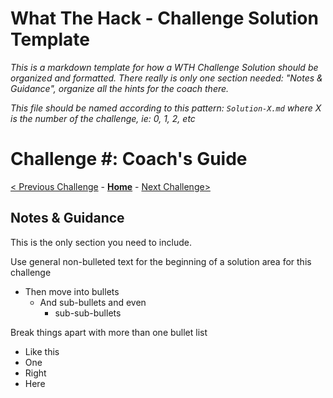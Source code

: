 # What The Hack - Challenge Solution Template

*This is a markdown template for how a WTH Challenge Solution should be organized and formatted. There really is only one section needed: "Notes & Guidance", organize all the hints for the coach there.*

*This file should be named according to this pattern: `Solution-X.md` where X is the number of the challenge, ie: 0, 1, 2, etc*

# Challenge \#: Coach's Guide

[< Previous Challenge](./Solution-X-1.md) - **[Home](../readme.md)** - [Next Challenge>](./Solution-X+1.md)

## Notes & Guidance
This is the only section you need to include.

Use general non-bulleted text for the beginning of a solution area for this challenge
- Then move into bullets
    - And sub-bullets and even
        - sub-sub-bullets

Break things apart with more than one bullet list
- Like this 
- One
- Right
- Here